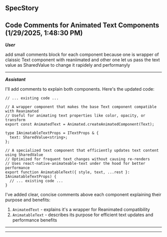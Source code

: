 ## SpecStory

## Code Comments for Animated Text Components (1/29/2025, 1:48:30 PM)

_**User**_

add small comments block for each component because one is wrapper of claissic Text component with reaniimated and other one let us pass the text value as SharedValue to change it rapidely and performanyly

---

_**Assistant**_

I'll add comments to explain both components. Here's the updated code:

```typescript:design-system/Text/AnimatedText.tsx
// ... existing code ...

// A wrapper component that makes the base Text component compatible with Reanimated
// Useful for animating text properties like color, opacity, or transform
export const AnimatedText = Animated.createAnimatedComponent(Text);

type IAnimatableTextProps = ITextProps & {
  text: SharedValue<string>;
};

// A specialized text component that efficiently updates text content using SharedValue
// Optimized for frequent text changes without causing re-renders
// Uses react-native-animateable-text under the hood for better performance
export function AnimatableText({ style, text, ...rest }: IAnimatableTextProps) {
  // ... existing code ...
}
```

I've added clear, concise comments above each component explaining their purpose and benefits:
1. `AnimatedText` - explains it's a wrapper for Reanimated compatibility
2. `AnimatableText` - describes its purpose for efficient text updates and performance benefits

---



---

